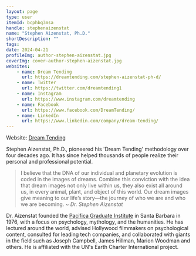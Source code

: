 ```yaml
---
layout: page
type: user
itemId: bcphbq3msa
handle: stephenaizenstat
name: "Stephen Aizenstat, Ph.D."
shortDescription: ""
tags:
date: 2024-04-21
profileImg: author-stephen-aizenstat.jpg
coverImg: cover-author-stephen-aizenstat.jpg
websites:
    - name: Dream Tending
      url: https://dreamtending.com/stephen-aizenstat-ph-d/
    - name: Twitter
      url: https://twitter.com/dreamtending1
    - name: Instagram
      url: https://www.instagram.com/dreamtending
    - name: Facebook
      url: https://www.facebook.com/DreamTending/
    - name: LinkedIn
      url: https://www.linkedin.com/company/dream-tending/
---
```


Website: [Dream Tending](https://dreamtending.com/stephen-aizenstat-ph-d/)

Stephen Aizenstat, Ph.D., pioneered his 'Dream Tending' methodology over four decades ago. It has since helped thousands of people realize their personal and professional potential.

> I believe that the DNA of our individual and planetary evolution is coded in the images of dreams. Combine this conviction with the idea that dream images not only live within us, they also exist all around us, in every animal, plant, and object of this world. Our dream images give meaning to our life’s story—the journey of who we are and who we are becoming. _~ Dr. Stephen Aizenstat_

Dr. Aizenstat founded the [Pacifica Graduate Institute](https://en.wikipedia.org/wiki/Pacifica_Graduate_Institute) in Santa Barbara in 1976, with a focus on psychology, mythology, and the humanities. He has lectured around the world, advised Hollywood filmmakers on psychological content, consulted for leading tech companies, and collaborated with giants in the field such as Joseph Campbell, James Hillman, Marion Woodman and others. He is affiliated with the UN's Earth Charter International project.

